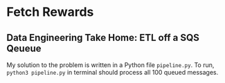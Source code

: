 # Fetch Rewards #
## Data Engineering Take Home: ETL off a SQS Qeueue ##

My solution to the problem is written in a Python file `pipeline.py`.
To run, `python3 pipeline.py` in terminal should process all 100 queued messages.
